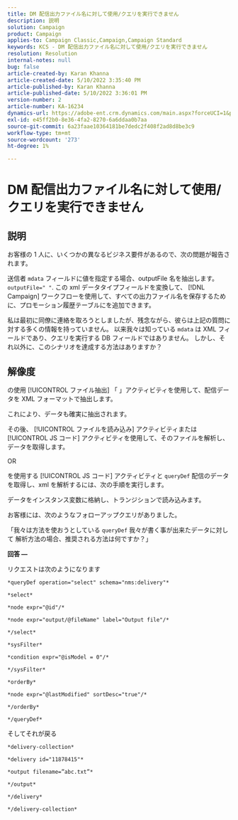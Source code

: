 ```yaml
---
title: DM 配信出力ファイル名に対して使用/クエリを実行できません
description: 説明
solution: Campaign
product: Campaign
applies-to: Campaign Classic,Campaign,Campaign Standard
keywords: KCS - DM 配信出力ファイル名に対して使用/クエリを実行できません
resolution: Resolution
internal-notes: null
bug: false
article-created-by: Karan Khanna
article-created-date: 5/10/2022 3:35:40 PM
article-published-by: Karan Khanna
article-published-date: 5/10/2022 3:36:01 PM
version-number: 2
article-number: KA-16234
dynamics-url: https://adobe-ent.crm.dynamics.com/main.aspx?forceUCI=1&pagetype=entityrecord&etn=knowledgearticle&id=43c42ad4-76d0-ec11-a7b5-00224809c556
exl-id: e45ff2b0-8e36-4fa2-8270-6a6ddaa0b7aa
source-git-commit: 6a23faae10364181be7dedc2f408f2ad8d8be3c9
workflow-type: tm+mt
source-wordcount: '273'
ht-degree: 1%

---
```


# DM 配信出力ファイル名に対して使用/クエリを実行できません

## 説明


お客様の 1 人に、いくつかの異なるビジネス要件があるので、次の問題が報告されます。

送信者 `mdata` フィールドに値を指定する場合、outputFile 名を抽出します。 `outputFile=" "`. この xml データタイプフィールドを変換して、 [!DNL Campaign] ワークフローを使用して、すべての出力ファイル名を保存するために、プロモーション履歴テーブルにを追加できます。

私は最初に同僚に連絡を取ろうとしましたが、残念ながら、彼らは上記の質問に対する多くの情報を持っていません。 以来我々は知っている `mdata` は XML フィールドであり、クエリを実行する DB フィールドではありません。 しかし、それ以外に、このシナリオを達成する方法はありますか？


## 解像度


の使用 [!UICONTROL ファイル抽出] 「 」アクティビティを使用して、配信データを XML フォーマットで抽出します。



これにより、データも確実に抽出されます。



その後、 [!UICONTROL ファイルを読み込み] アクティビティまたは [!UICONTROL JS コード] アクティビティを使用して、そのファイルを解析し、データを取得します。



OR



を使用する [!UICONTROL JS コード] アクティビティと `queryDef` 配信のデータを取得し、xml を解析するには、次の手順を実行します。



データをインスタンス変数に格納し、トランジションで読み込みます。





お客様には、次のようなフォローアップクエリがありました。

「我々は方法を使おうとしている `queryDef` 我々が書く事が出来たデータに対して 解析方法の場合、推奨される方法は何ですか？」



<b>回答 —</b>

リクエストは次のようになります


```
*queryDef operation="select" schema="nms:delivery"*

*select*

*node expr="@id"/*

*node expr="output/@fileName" label="Output file"/*

*/select*

*sysFilter*

*condition expr="@isModel = 0"/*

*/sysFilter*

*orderBy*

*node expr="@lastModified" sortDesc="true"/*

*/orderBy*

*/queryDef*
```


そしてそれが戻る

```
*delivery-collection*

*delivery id="11878415"*

*output filename=”abc.txt”*

*/output*

*/delivery*

*/delivery-collection*
```
